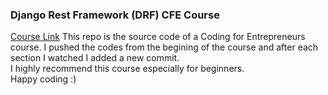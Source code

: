 ### Django Rest Framework (DRF) CFE Course
[Course Link](https://www.youtube.com/watch?v=c708Nf0cHrs&t=19818s )
This repo is the source code of a Coding for Entrepreneurs course. I pushed the codes from the begining of the course and after each section I watched I added a new commit. <br>
I highly recommend this course especially for beginners. <br>
Happy coding :) <br>